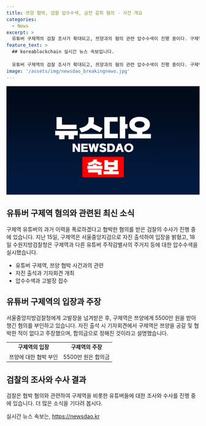 ```yaml
---
title: 쯔양 협박, 검찰 압수수색, 금전 갈취 혐의 - 사건 개요
categories:
  - News
excerpt: >
  유튜버 구제역의 검찰 조사가 확대되고, 쯔양과의 혐의 관련 압수수색이 진행 중이다. 구제역은 15일 서초구 검찰청에 자진 출석하며 논란에 대해 입장을 밝혔고, 18일 수원지방검찰청은 압수수색을 실시했다. 과거 5500만 원을 받아 쯔양의 과거를 폭로하지 않겠다는 혐의를 받았으며, 검찰로부터 고발장을 받은 상황이다. 구제역은 쯔양을 협박한 적 없다며 주장하고, 합의금은 쯔양 측에서 요구한 것이라고 주장했다.
feature_text: >
  ## koreablockchain 실시간 뉴스 속보입니다.

  유튜버 구제역의 검찰 조사가 확대되고, 쯔양과의 혐의 관련 압수수색이 진행 중이다. 구제역은 15일 서초구 검찰청에 자진 출석하며 논란에 대해 입장을 밝혔고, 18일 수원지방검찰청은 압수수색을 실시했다. 과거 5500만 원을 받아 쯔양의 과거를 폭로하지 않겠다는 혐의를 받았으며, 검찰로부터 고발장을 받은 상황이다. 구제역은 쯔양을 협박한 적 없다며 주장하고, 합의금은 쯔양 측에서 요구한 것이라고 주장했다.
image: '/assets/img/newsdao_breakingnews.jpg'
---
```


<p><img src="/assets/img/newsdao_breakingnews.jpg" alt="koreablockchain 속보" /></p>

<h2 data-ke-size="size26">유튜버 구제역 혐의와 관련된 최신 소식</h2>

<p>구제역 유튜버의 과거 이력을 폭로하겠다고 협박한 혐의를 받은 검찰의 수사가 진행 중에 있습니다. 지난 15일, 구제역은 서울중앙지검으로 자진 출석하여 입장을 밝혔고, 18일 수원지방검찰청은 구제역과 다른 유튜버 주작감별사의 주거지 등에 대한 압수수색을 실시했습니다. </p>

<ul>
  <li>유튜버 구제역, 쯔양 협박 사건과의 관련</li>
  <li>자진 출석과 기자회견 개최</li>
  <li>압수수색과 고발장 접수</li>
</ul>

<h2 data-ke-size="size26">유튜버 구제역의 입장과 주장</h2>

<p>서울중앙지방검찰청에게 고발장을 넘겨받은 후, 구제역은 쯔양에게 5500만 원을 받아 챙긴 혐의를 부인하고 있습니다. 자진 출석 시 기자회견에서 구제역은 쯔양을 공갈 및 협박한 적이 없다고 주장했으며, 합의금으로 정해진 것이라고 설명했습니다.</p>

<table>
  <tr>
    <td style="text-align: center; height: 17px;"><b>구제역의 입장</b></td>
    <td style="text-align: center; height: 17px;"><b>구제역의 주장</b></td>
  </tr>
  <tr>
    <td style="text-align: center; height: 17px;">쯔양에 대한 협박 부인</td>
    <td style="text-align: center; height: 17px;">5500만 원은 합의금</td>
  </tr>
</table>

<h2 data-ke-size="size26">검찰의 조사와 수사 결과</h2>

<p>검찰은 협박 혐의와 관련하여 구제역을 비롯한 유튜버들에 대한 조사와 수사를 진행 중에 있습니다. 더 많은 소식을 기다려 봅시다.</p>
실시간 뉴스 속보는, <a href="https://newsdao.kr" rel="dofollow">https://newsdao.kr</a>



